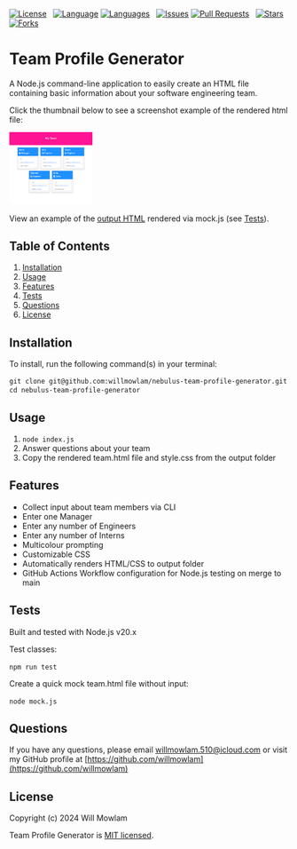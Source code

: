 [![License](https://img.shields.io/github/license/willmowlam/nebulus-team-profile-generator?style=flat-square)](https://github.com/willmowlam/nebulus-team-profile-generator/blob/main/LICENSE) &nbsp;
[![Language](https://img.shields.io/github/languages/top/willmowlam/nebulus-team-profile-generator?style=flat-square)](https://github.com/willmowlam/nebulus-team-profile-generator) [![Languages](https://img.shields.io/github/languages/count/willmowlam/nebulus-team-profile-generator?style=flat-square)](https://github.com/willmowlam/nebulus-team-profile-generator) &nbsp;
[![Issues](https://img.shields.io/github/issues/willmowlam/nebulus-team-profile-generator.svg?style=flat-square)](https://github.com/willmowlam/nebulus-team-profile-generator/issues) [![Pull Requests](https://img.shields.io/github/issues-pr/willmowlam/nebulus-team-profile-generator.svg?style=flat-square)](https://github.com/willmowlam/nebulus-team-profile-generator/pulls) &nbsp;
[![Stars](https://img.shields.io/github/stars/willmowlam/nebulus-team-profile-generator.svg?style=social&label=Stars)](https://github.com/willmowlam/nebulus-team-profile-generator) [![Forks](https://img.shields.io/github/forks/willmowlam/nebulus-team-profile-generator.svg?style=social&label=Forks)](https://github.com/willmowlam/nebulus-team-profile-generator)

# Team Profile Generator

A Node.js command-line application to easily create an HTML file containing basic information about your software engineering team.

Click the thumbnail below to see a screenshot example of the rendered html file:

<a href="./assets/images/screenshot.png" alt="Screenshot"><img src="./assets/images/screenshot.png" alt="Screenshot" width="150" height="auto"></a>

View an example of the [output HTML](./assets/example/team.html) rendered via mock.js (see [Tests](#tests)).

## Table of Contents
1. [Installation](#installation)
2. [Usage](#usage)
3. [Features](#features)
4. [Tests](#tests)
5. [Questions](#questions)
6. [License](#license)

## Installation

To install, run the following command(s) in your terminal:

```
git clone git@github.com:willmowlam/nebulus-team-profile-generator.git
cd nebulus-team-profile-generator
```

## Usage

1. ```node index.js```
2. Answer questions about your team
3. Copy the rendered team.html file and style.css from the output folder

## Features

- Collect input about team members via CLI
- Enter one Manager
- Enter any number of Engineers
- Enter any number of Interns
- Multicolour prompting
- Customizable CSS
- Automatically renders HTML/CSS to output folder
- GitHub Actions Workflow configuration for Node.js testing on merge to main

## Tests

Built and tested with Node.js v20.x

Test classes:

```npm run test```

Create a quick mock team.html file without input:

```node mock.js```

## Questions

If you have any questions, please email [willmowlam.510@icloud.com](mailto:willmowlam.510@icloud.com) or visit my GitHub profile at [https://github.com/willmowlam](https://github.com/willmowlam)

## License

Copyright (c) 2024 Will Mowlam

Team Profile Generator is [MIT licensed](./LICENSE).

